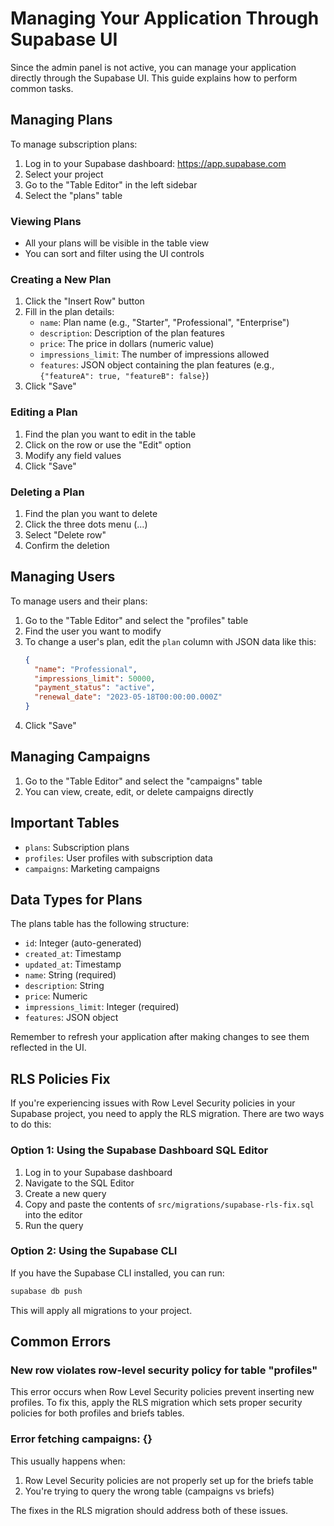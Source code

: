# Managing Your Application Through Supabase UI

Since the admin panel is not active, you can manage your application directly through the Supabase UI. This guide explains how to perform common tasks.

## Managing Plans

To manage subscription plans:

1. Log in to your Supabase dashboard: https://app.supabase.com
2. Select your project
3. Go to the "Table Editor" in the left sidebar
4. Select the "plans" table

### Viewing Plans
- All your plans will be visible in the table view
- You can sort and filter using the UI controls

### Creating a New Plan
1. Click the "Insert Row" button
2. Fill in the plan details:
   - `name`: Plan name (e.g., "Starter", "Professional", "Enterprise")
   - `description`: Description of the plan features
   - `price`: The price in dollars (numeric value)
   - `impressions_limit`: The number of impressions allowed
   - `features`: JSON object containing the plan features (e.g., `{"featureA": true, "featureB": false}`)
3. Click "Save"

### Editing a Plan
1. Find the plan you want to edit in the table
2. Click on the row or use the "Edit" option
3. Modify any field values
4. Click "Save"

### Deleting a Plan
1. Find the plan you want to delete
2. Click the three dots menu (...)
3. Select "Delete row"
4. Confirm the deletion

## Managing Users

To manage users and their plans:

1. Go to the "Table Editor" and select the "profiles" table
2. Find the user you want to modify
3. To change a user's plan, edit the `plan` column with JSON data like this:
   ```json
   {
     "name": "Professional",
     "impressions_limit": 50000,
     "payment_status": "active",
     "renewal_date": "2023-05-18T00:00:00.000Z"
   }
   ```
4. Click "Save"

## Managing Campaigns

1. Go to the "Table Editor" and select the "campaigns" table
2. You can view, create, edit, or delete campaigns directly

## Important Tables

- `plans`: Subscription plans
- `profiles`: User profiles with subscription data
- `campaigns`: Marketing campaigns

## Data Types for Plans

The plans table has the following structure:
- `id`: Integer (auto-generated)
- `created_at`: Timestamp
- `updated_at`: Timestamp 
- `name`: String (required)
- `description`: String
- `price`: Numeric
- `impressions_limit`: Integer (required)
- `features`: JSON object

Remember to refresh your application after making changes to see them reflected in the UI.

## RLS Policies Fix

If you're experiencing issues with Row Level Security policies in your Supabase project, you need to apply the RLS migration. There are two ways to do this:

### Option 1: Using the Supabase Dashboard SQL Editor

1. Log in to your Supabase dashboard
2. Navigate to the SQL Editor
3. Create a new query
4. Copy and paste the contents of `src/migrations/supabase-rls-fix.sql` into the editor
5. Run the query

### Option 2: Using the Supabase CLI

If you have the Supabase CLI installed, you can run:

```bash
supabase db push
```

This will apply all migrations to your project.

## Common Errors

### New row violates row-level security policy for table "profiles"

This error occurs when Row Level Security policies prevent inserting new profiles. To fix this, apply the RLS migration which sets proper security policies for both profiles and briefs tables.

### Error fetching campaigns: {}

This usually happens when:
1. Row Level Security policies are not properly set up for the briefs table
2. You're trying to query the wrong table (campaigns vs briefs)

The fixes in the RLS migration should address both of these issues. 